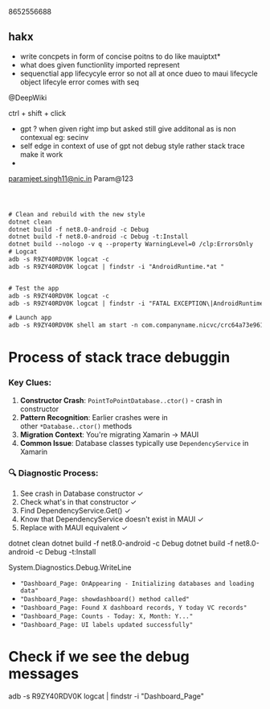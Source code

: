 8652556688

## hakx 

* write concpets in form of concise poitns to do like mauiptxt*
* what does given functionlity imported represent 
*  sequenctial app lifecycyle  error  so  not all at once  dueo to maui lifecycle object lifecyle  error comes with seq


@DeepWiki 

ctrl + shift + click 


* gpt ? when given right imp but asked still give additonal as is non contexual eg: secinv 
* self edge  in context of use of gpt not debug style rather stack trace make it work 
*  

paramjeet.singh11@nic.in
Param@123

```txt



# Clean and rebuild with the new style
dotnet clean
dotnet build -f net8.0-android -c Debug
dotnet build -f net8.0-android -c Debug -t:Install
dotnet build --nologo -v q --property WarningLevel=0 /clp:ErrorsOnly
# Logcat 
adb -s R9ZY40RDV0K logcat -c
adb -s R9ZY40RDV0K logcat | findstr -i "AndroidRuntime.*at "


# Test the app
adb -s R9ZY40RDV0K logcat -c
adb -s R9ZY40RDV0K logcat | findstr -i "FATAL EXCEPTION\|AndroidRuntime.*at.*NICVC\|Prefixed"

# Launch app
adb -s R9ZY40RDV0K shell am start -n com.companyname.nicvc/crc64a73e961ec6240ec4.MainActivity

```

# Process of stack trace debuggin 
### **Key Clues:**

1. **Constructor Crash**: `PointToPointDatabase..ctor()` - crash in constructor
2. **Pattern Recognition**: Earlier crashes were in other `*Database..ctor()` methods
3. **Migration Context**: You're migrating Xamarin → MAUI
4. **Common Issue**: Database classes typically use `DependencyService` in Xamarin

### **🔍 Diagnostic Process:**

1. See crash in Database constructor ✓  
2. Check what's in that constructor ✓  
3. Find DependencyService.Get<ISQLite>() ✓  
4. Know that DependencyService doesn't exist in MAUI ✓  
5. Replace with MAUI equivalent ✓







dotnet clean
dotnet build -f net8.0-android -c Debug
dotnet build -f net8.0-android -c Debug -t:Install

System.Diagnostics.Debug.WriteLine
- `"Dashboard_Page: OnAppearing - Initializing databases and loading data"`
- `"Dashboard_Page: showdashboard() method called"`
- `"Dashboard_Page: Found X dashboard records, Y today VC records"`
- `"Dashboard_Page: Counts - Today: X, Month: Y..."`
- `"Dashboard_Page: UI labels updated successfully"`



# Check if we see the debug messages
adb -s R9ZY40RDV0K logcat | findstr -i "Dashboard_Page"